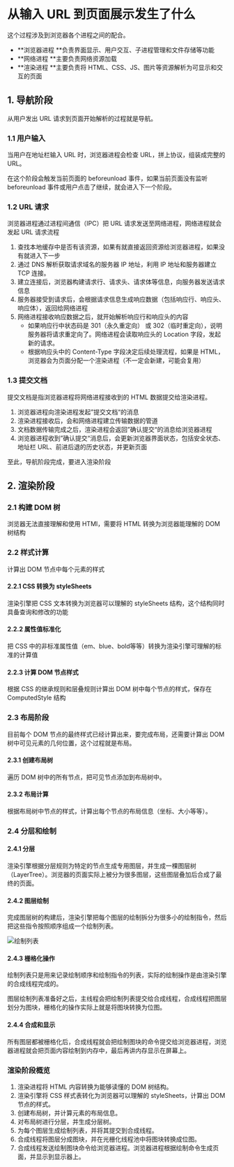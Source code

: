 # 从输入 URL 到页面展示发生了什么

这个过程涉及到浏览器各个进程之间的配合。

- **浏览器进程 **负责界面显示、用户交互、子进程管理和文件存储等功能
- **网络进程 **主要负责网络资源加载
- **渲染进程 **主要负责将 HTML、CSS、JS、图片等资源解析为可显示和交互的页面

## 1. 导航阶段

从用户发出 URL 请求到页面开始解析的过程就是导航。

### 1.1 用户输入

当用户在地址栏输入 URL 时，浏览器进程会检查 URL，拼上协议，组装成完整的 URL。

在这个阶段会触发当前页面的 beforeunload 事件，如果当前页面没有监听 beforeunload 事件或用户点击了继续，就会进入下一个阶段。

### 1.2 URL 请求

浏览器进程通过进程间通信（IPC）把 URL 请求发送至网络进程，网络进程就会发起 URL 请求流程

1. 查找本地缓存中是否有该资源，如果有就直接返回资源给浏览器进程，如果没有就进入下一步
2. 通过 DNS 解析获取请求域名的服务器 IP 地址，利用 IP 地址和服务器建立 TCP 连接。
3. 建立连接后，浏览器构建请求行、请求头、请求体等信息，向服务器发送请求信息
4. 服务器接受到请求后，会根据请求信息生成响应数据（包括响应行、响应头、响应体），返回给网络进程
5. 网络进程接收响应数据之后，就开始解析响应行和响应头的内容
   - 如果响应行中状态码是 301（永久重定向） 或 302（临时重定向），说明服务器将请求重定向了。网络进程会读取响应头的 Location 字段，发起新的请求。
   - 根据响应头中的 Content-Type 字段决定后续处理流程，如果是 HTML，浏览器会为页面分配一个渲染进程（不一定会新建，可能会复用）

### 1.3 提交文档

提交文档是指浏览器进程将网络进程接收到的 HTML 数据提交给渲染进程。

1. 浏览器进程向渲染进程发起”提交文档“的消息
2. 渲染进程接收后，会和网络进程建立传输数据的管道
3. 文档数据传输完成之后，渲染进程会返回”确认提交“的消息给浏览器进程
4. 浏览器进程收到”确认提交“消息后，会更新浏览器界面状态，包括安全状态、地址栏 URL、前进后退的历史状态，并更新页面

至此，导航阶段完成，要进入渲染阶段

## 2. 渲染阶段

### 2.1 构建 DOM 树

浏览器无法直接理解和使用 HTMl，需要将 HTML 转换为浏览器能理解的 DOM 树结构

### 2.2 样式计算

计算出 DOM 节点中每个元素的样式

#### 2.2.1 CSS 转换为 styleSheets

渲染引擎把 CSS 文本转换为浏览器可以理解的 styleSheets 结构，这个结构同时具备查询和修改的功能

#### 2.2.2 属性值标准化

把 CSS 中的非标准属性值（em、blue、bold等等）转换为渲染引擎可理解的标准的计算值

#### 2.2.3 计算 DOM 节点样式

根据 CSS 的继承规则和层叠规则计算出 DOM 树中每个节点的样式，保存在 ComputedStyle 结构

### 2.3 布局阶段

目前每个 DOM 节点的最终样式已经计算出来，要完成布局，还需要计算出 DOM 树中可见元素的几何位置，这个过程就是布局。

#### 2.3.1 创建布局树

遍历 DOM 树中的所有节点，把可见节点添加到布局树中。

#### 2.3.2 布局计算

根据布局树中节点的样式，计算出每个节点的布局信息（坐标、大小等等）。

### 2.4 分层和绘制

#### 2.4.1 分层

渲染引擎根据分层规则为特定的节点生成专用图层，并生成一棵图层树（LayerTree）。浏览器的页面实际上被分为很多图层，这些图层叠加后合成了最终的页面。

#### 2.4.2 图层绘制

完成图层树的构建后，渲染引擎把每个图层的绘制拆分为很多小的绘制指令，然后把这些指令按照顺序组成一个绘制列表。

![绘制列表](https://static001.geekbang.org/resource/image/40/08/40825a55214a7990bba6b9bec6e54108.png)

#### 2.4.3 栅格化操作

绘制列表只是用来记录绘制顺序和绘制指令的列表，实际的绘制操作是由渲染引擎的合成线程完成的。

图层绘制列表准备好之后，主线程会把绘制列表提交给合成线程，合成线程把图层划分为图块，栅格化的操作实际上就是将图块转换为位图。

#### 2.4.4 合成和显示

所有图层都被栅格化后，合成线程就会把绘制图块的命令提交给浏览器进程，浏览器进程就会把页面内容绘制到内存中，最后再讲内存显示在屏幕上。

### 渲染阶段概览

1. 渲染进程将 HTML 内容转换为能够读懂的 DOM 树结构。
2. 渲染引擎将 CSS 样式表转化为浏览器可以理解的 styleSheets，计算出 DOM 节点的样式。
3. 创建布局树，并计算元素的布局信息。
4. 对布局树进行分层，并生成分层树。
5. 为每个图层生成绘制列表，并将其提交到合成线程。
6. 合成线程将图层分成图块，并在光栅化线程池中将图块转换成位图。
7. 合成线程发送绘制图块命令给浏览器进程。浏览器进程根据绘制命令生成页面，并显示到显示器上。